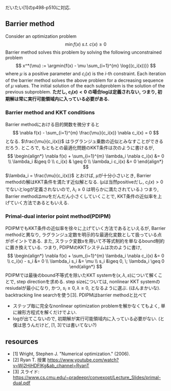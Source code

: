 だいたい[1]のp498-p510に対応.

## Barrier method
Consider an optimization problem
$$ \min{f(x)} \;s.t.\; c(x) \geq 0 $$
Barrier method solves this problem by solving the following unconstrained problem
$$ x^*(\mu) := \argmin{f(x) - \mu \sum_{i=1}^{m} \log{(c_i(x))}} $$
where $\mu$ is a positive parameter and $c_i(x)$ is the $i$-th constraint.
Each iteration of the barrier method solves the above problem for a decreasing sequence of $\mu$ values. The initial solution of the each subproblem is the solution of the previous subproblem. **ただし, $c_i(x) < 0$ の場合logは定義されない, つまり, 初期解は常に実行可能領域内に入っている必要がある.**

### Barrier method and KKT conditions
Barrier methodにおける目的関数を微分すると
$$ \nabla f(x) - \sum_{i=1}^{m} \frac{\mu}{c_i(x)} \nabla c_i(x) = 0 $$
となる. $\frac{\mu}{c_i(x)}$ はラグランジュ乗数の近似とみなすことができるだろう. ところで, もともとの最適化問題のKKT条件は次のように書けるが,
$$ \begin{align*}
\nabla f(x) + \sum_{i=1}^{m} \lambda_i \nabla c_i(x) &= 0 \\
\lambda_i &\geq  0 \\
c_i(x) & \geq 0 \\
\lambda_i c_i(x) &= 0
\end{align*} $$
$\lambda_i = \frac{\mu}{c_i(x)}$ とおけば, $\mu$が十分小さいとき, Barrier methodの解はKKT条件を満たす近似解となる. ($\mu$は当然positiveだし, $c_i(x) > 0$ でないとlogが定義されないので, $\lambda_i \geq 0$ は明らかに満たされている.) つまり, Barrier methodは$mu$をだんだん小さくしていくことで, KKT条件の近似率を上げていく方法であるともいえる.

### Primal-dual interior point method(PDIPM)
PDIPMでもKKT条件の近似率を徐々に上げていく方法であるといえるが, Barrier methodと異なり, ラグランジュ定数を明示的な最適化変数として扱っている点がポイントである. また, スラック変数$s$を用いて不等式制約を単なるbound制約に置き換えている. つまり, PDIPMのKKTシステムは次のように書け,
$$ \begin{align*}
\nabla f(x) + \sum_{i=1}^{m} \lambda_i \nabla c_i(x) &= 0 \\
c_i(x) - s_i &= 0 \\
\lambda_i s_i &= \mu \\
s_i &\geq 0, \; \lambda_i \geq 0
\end{align*} $$
PDIPMでは最後のbound不等式を除いたKKT systemを$(x, \lambda, s)$について解くことで, step directionを求める. step sizeについては, nonlinear KKT systemのresiudalが最小になり, かつ, $s_i \geq 0, \lambda \geq 0$, となるように選ぶ. (ほんまかいな). backtracking line searchを使う[3]. 
PDIPMはbarrier methodと比べて
- ステップ毎に完全なnonlinear optimization problemを解かなくてもよく, 単に線形方程式を解くだけでよい.
- logが出てこないので, 初期解が実行可能領域内に入っている必要がない. (と僕は思うんだけど, [1, 3]では書いてない?)

## resources
- [1]  Wright, Stephen J. "Numerical optimization." (2006).
- [2] Ryan T. 授業 https://www.youtube.com/watch?v=Wj2HjHDFlKg&ab_channel=RyanT
- [3] スライド: https://www.cs.cmu.edu/~pradeepr/convexopt/Lecture_Slides/primal-dual.pdf
